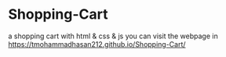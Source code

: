 # Shopping-Cart
 a shopping cart with html &amp; css &amp; js 
you can visit the webpage in https://tmohammadhasan212.github.io/Shopping-Cart/
